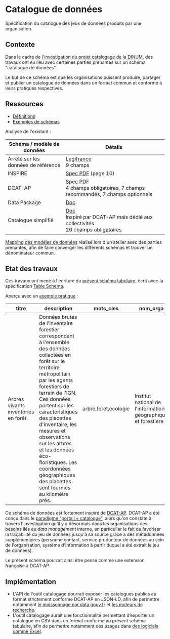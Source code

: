 # Catalogue de données

Spécification du catalogue des jeux de données produits par une organisation.

## Contexte

Dans le cadre de [l'investigation du projet catalogage de la DINUM](https://jailbreak.gitlab.io/investigation-catalogue/synthese.html), des travaux ont eu lieu avec certaines parties prenantes sur un schéma "catalogue de données".

Le but de ce schéma est que les organisations puissent produire, partager et publier un catalogue de données dans un format commun et conforme à leurs pratiques respectives.

## Ressources

* [Définitions](https://jailbreak.gitlab.io/investigation-catalogue/synthese.html#/2)
* [Exemples de schémas](https://schema.data.gouv.fr/)

Analyse de l'existant :

| Schéma / modèle de données | Détails |
|----------------------------|---------|
| Arrêté sur les données de référence | [Legifrance](https://www.legifrance.gouv.fr/loda/id/JORFTEXT000034944648/)<br>9 champs |
| INSPIRE | [Spec PDF](http://inspire.ec.europa.eu/documents/Metadata/MD_IR_and_ISO_20131029.pdf) (page 10) |
| DCAT-AP | [Spec PDF](https://raw.githubusercontent.com/SEMICeu/DCAT-AP/master/releases/2.0.1/DCAT_AP_2.0.1.pdf)<br>4 champs obligatoires, 7 champs recommandés, 7 champs optionnels |
| Data Package | [Doc](https://specs.frictionlessdata.io/data-package/) |
| Catalogue simplifié | [Doc](https://scdl.opendatafrance.net/docs/schemas/catalogue.html)<br>Inspiré par DCAT-AP mais dédié aux collectivités<br>20 champs obligatoires |

[Mapping des modèles de données](https://lite.framacalc.org/9p8z-schema_catalogue_donnees) réalisé lors d'un atelier avec des parties prenantes, afin de faire converger les différents schémas et trouver un dénominateur commun.

## Etat des travaux

Ces travaux ont mené à l'écriture du [présent schéma tabulaire](./schema.json), écrit avec la spécification [Table Schema](https://specs.frictionlessdata.io/table-schema/).

Aperçu avec un [exemple pratique](./exemple-valide.csv) :

| titre                                | description                                                                                                                                                                                                                                                                                                                                                                                                          | mots_cles            | nom_orga                                                      | siret_orga     | id_alt_orga | service                            | si                    | contact            | date_pub   | date_maj   | freq_maj | couv_geo              | url                                                                            | format    | licence         |
|--------------------------------------|----------------------------------------------------------------------------------------------------------------------------------------------------------------------------------------------------------------------------------------------------------------------------------------------------------------------------------------------------------------------------------------------------------------------|----------------------|---------------------------------------------------------------|----------------|-------------|------------------------------------|-----------------------|--------------------|------------|------------|----------|-----------------------|--------------------------------------------------------------------------------|-----------|-----------------|
| Arbres vivants inventoriés en forêt. | Données brutes de l'inventaire forestier correspondant à l'ensemble des données collectées en forêt sur le territoire métropolitain par les agents forestiers de terrain de l'IGN. Ces données portent sur les caractéristiques des placettes d'inventaire, les mesures et observations sur les arbres et les données éco-floristiques. Les coordonnées géographiques des placettes sont fournies au kilomètre près. | arbre,forêt,écologie | Institut national de l'information géographique et forestière | 18006701900430 | W343008792  | Service de l'inventaire forestier. | Inventaire forestier. | jean.martin@ign.fr | 2005-01-14 | 2019-05-28 | Annuelle | France métropolitaine | https://www.data.gouv.fr/fr/datasets/donnees-brutes-de-l-inventaire-forestier/ | CSV, XLSX | Licence ouverte |

Ce schéma de données est fortement inspiré de [DCAT-AP](https://joinup.ec.europa.eu/collection/semantic-interoperability-community-semic/solution/dcat-application-profile-data-portals-europe). DCAT-AP a été conçu dans le [paradigme "portail = catalogue"](https://jailbreak.gitlab.io/investigation-catalogue/synthese.html#/3/1), alors qu'on constate à travers l'investigation qu'il y a désormais dans les organisations des besoins liés au *data management* interne, en particulier le fait de favoriser la traçabilité du jeu de données jusqu'à sa source grâce à des métadonnées supplémentaires (personne contact, service producteur de données au sein de l'organisation, système d'information à partir duquel a été extrait le jeu de données).

Le présent schéma pourrait ainsi être pensé comme une extension française à DCAT-AP.

## Implémentation

- L'API de l'outil catalogage pourrait exposer les catalogues publics au format strictement conforme DCAT-AP en JSON-LD, afin de permettre notamment [le moissonnage par data.gouv.fr](https://doc.data.gouv.fr/moissonnage/dcat/) et [les moteurs de recherche](https://developers.google.com/search/docs/advanced/structured-data/dataset#approach).
- L'outil catalogage aurait une fonctionnalité permettant d’exporter un catalogue en CSV dans un format conforme au présent schéma tabulaire, afin de permettre notamment des usages dans [des logiciels comme Excel](https://jailbreak.gitlab.io/investigation-catalogue/synthese.html#/15/1).
